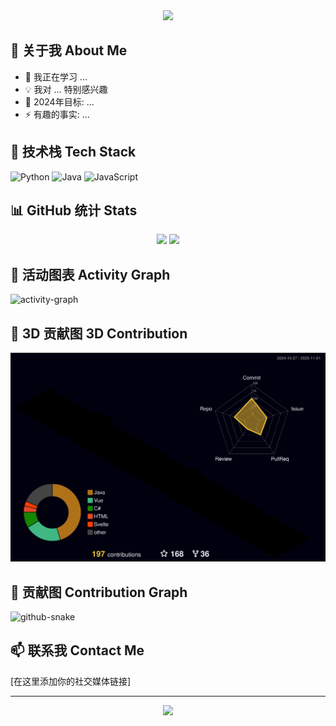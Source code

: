 <div align="center">
    <img src="https://readme-typing-svg.herokuapp.com/?lines=你好，欢迎来到我的GitHub!;Hello%20World!&font=Roboto&color=F7A579" />
</div>

## 👋 关于我 About Me

- 🌱 我正在学习 ...
- 💡 我对 ... 特别感兴趣
- 🎯 2024年目标: ...
- ⚡ 有趣的事实: ...

## 🔧 技术栈 Tech Stack
![Python](https://img.shields.io/badge/Python-3373A7?style=flat-square&logo=python&logoColor=white)
![Java](https://img.shields.io/badge/Java-ED8B00?style=flat-square&logo=openjdk&logoColor=white)
![JavaScript](https://img.shields.io/badge/JavaScript-F7DF1E?style=flat-square&logo=javascript&logoColor=black)

## 📊 GitHub 统计 Stats

<div align="center">
    <img src="https://github-readme-stats.vercel.app/api?username=Auroral0810&show_icons=true&theme=radical" />
    <img src="https://github-readme-stats.vercel.app/api/top-langs/?username=Auroral0810&theme=radical&layout=compact" />
</div>

## 🌟 活动图表 Activity Graph

![activity-graph](https://github-readme-activity-graph.cyclic.app/graph?username=Auroral0810&theme=vue)

## 🎨 3D 贡献图 3D Contribution

![Contributions in 3D](./profile-3d-contrib/profile-night-rainbow.svg)

## 🐍 贡献图 Contribution Graph

<picture>
  <source media="(prefers-color-scheme: dark)" srcset="/output/github-snake-dark.svg">
  <source media="(prefers-color-scheme: light)" srcset="/output/github-snake.svg">
  <img alt="github-snake" src="/output/github-snake.svg">
</picture>

## 📫 联系我 Contact Me

[在这里添加你的社交媒体链接]

---

<div align="center">
    <img src="https://profile-counter.glitch.me/Auroral0810/count.svg" />
</div>

